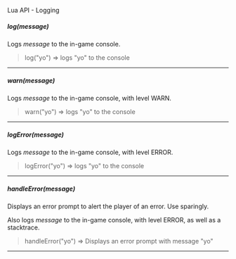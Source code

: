 Lua API - Logging

##### log(_message_)

Logs _message_ to the in-game console.

> log("yo") => logs "yo" to the console

---

##### warn(_message_)

Logs _message_ to the in-game console, with level WARN.

> warn("yo") => logs "yo" to the console

---

##### logError(_message_)

Logs _message_ to the in-game console, with level ERROR.

> logError("yo") => logs "yo" to the console

---

##### handleError(_message_)

Displays an error prompt to alert the player of an error. Use sparingly.

Also logs _message_ to the in-game console, with level ERROR, as well as a stacktrace.

> handleError("yo") => Displays an error prompt with message "yo"

---

